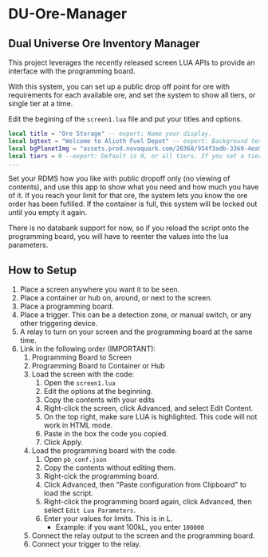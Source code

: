 # DU-Ore-Manager
## Dual Universe Ore Inventory Manager
This project leverages the recently released screen LUA APIs to provide an interface with the programming board.

With this system, you can set up a public drop off point for ore with requirements for each available ore, and set the system to show all tiers, or single tier at a time.

Edit the begining of the `screen1.lua` file and put your titles and options.

```lua
local title = "Ore Storage" -- export: Name your display.
local bgtext = "Welcome to Alioth Fuel Depot" -- export: Background text of your choice.
local bgPlanetImg = "assets.prod.novaquark.com/20368/954f3adb-3369-4ea9-854d-a14606334152.png" -- export: (Default: Alioth URL)
local tiers = 0 --export: Default is 0, or all tiers. If you set a tier (1-5), then only that tier will be displayed.
...
```

Set your RDMS how you like with public dropoff only (no viewing of contents), and use this app to show what you need and how much you have of it. If you reach your limit for that ore, the system lets you know the ore order has been fufilled. If the container is full, this system will be locked out until you empty it again.

There is no databank support for now, so if you reload the script onto the programming board, you will have to reenter the values into the lua parameters.

## How to Setup

1. Place a screen anywhere you want it to be seen.
2. Place a container or hub on, around, or next to the screen.
3. Place a programming board.
4. Place a trigger. This can be a detection zone, or manual switch, or any other triggering device.
5. A relay to turn on your screen and the programming board at the same time.
5. Link in the following order (IMPORTANT):
    1. Programming Board to Screen 
    2. Programming Board to Container or Hub
    3. Load the screen with the code:
        1. Open the `screen1.lua`
        2. Edit the options at the beginning.
        3. Copy the contents with your edits
        4. Right-click the screen, click Advanced, and select Edit Content.
        5. On the top right, make sure LUA is highlighted. This code will not work in HTML mode.
        5. Paste in the box the code you copied.
        6. Click Apply.
    4. Load the programming board with the code.
        1. Open `pb_conf.json`
        2. Copy the contents without editing them.
        3. Right-cick the programming board.
        4. Click Advanced, then "Paste configuration from Clipboard" to load the script.
        5. Right-click the programming board again, click Advanced, then select `Edit Lua Parameters`.
        6. Enter your values for limits. This is in L.
            - Example: if you want 100kL, you enter `100000`
    5. Connect the relay output to the screen and the programming board.
    6. Connect your trigger to the relay.
